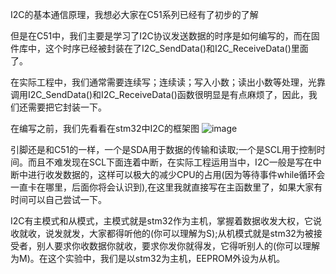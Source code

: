 I2C的基本通信原理，我想必大家在C51系列已经有了初步的了解

但是在C51中，我们主要是学习了I2C协议发送数据的时序是如何编写的，而在固件库中，这个时序已经被封装在了I2C_SendData()和I2C_ReceiveData()里面了。

在实际工程中，我们通常需要连续写；连续读；写入小数；读出小数等处理，光靠调用I2C_SendData()和I2C_ReceiveData()函数很明显是有点麻烦了，因此，我们还需要把它封装一下。

在编写之前，我们先看看在stm32中I2C的框架图
![image](https://github.com/user-attachments/assets/bf95f9d9-487c-430e-8dc4-a1abcbdbef12)

引脚还是和C51的一样，一个是SDA用于数据的传输和读取;一个是SCL用于控制时间。而且不难发现在SCL下面连着中断，在实际工程运用当中，I2C一般是写在中断中进行收发数据的，这样可以极大的减少CPU的占用(因为等待事件while循环会一直卡在哪里，后面你将会认识到),在这里我就直接写在主函数里了，如果大家有时间可以自己尝试一下。

I2C有主模式和从模式，主模式就是stm32作为主机，掌握着数据收发大权，它说收就收，说发就发，大家都得听他的(你可以理解为S);从机模式就是stm32为被接受者，别人要求你收数据你就收，要求你发你就得发，它得听别人的(你可以理解为M)。在这个实验中，我们是以stm32为主机，EEPROM外设为从机。



